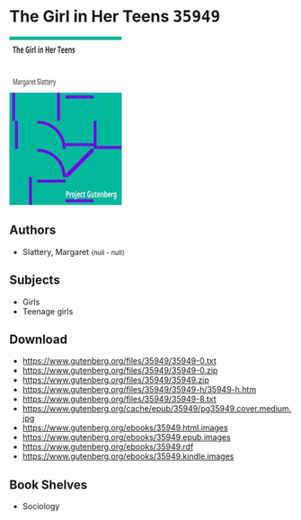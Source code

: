 # The Girl in Her Teens <kbd>35949</kbd>

![](./cover.medium.jpg "")

## Authors


 - Slattery, Margaret <small>(null - null)</small>

## Subjects


 - Girls
 - Teenage girls

## Download


 - https://www.gutenberg.org/files/35949/35949-0.txt
 - https://www.gutenberg.org/files/35949/35949-0.zip
 - https://www.gutenberg.org/files/35949/35949.zip
 - https://www.gutenberg.org/files/35949/35949-h/35949-h.htm
 - https://www.gutenberg.org/files/35949/35949-8.txt
 - https://www.gutenberg.org/cache/epub/35949/pg35949.cover.medium.jpg
 - https://www.gutenberg.org/ebooks/35949.html.images
 - https://www.gutenberg.org/ebooks/35949.epub.images
 - https://www.gutenberg.org/ebooks/35949.rdf
 - https://www.gutenberg.org/ebooks/35949.kindle.images

## Book Shelves


 - Sociology
